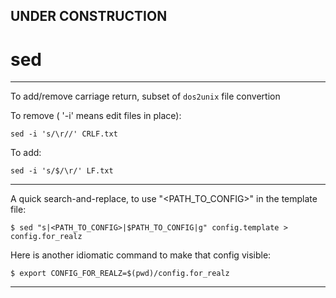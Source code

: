 
## UNDER CONSTRUCTION

# sed

---

To add/remove carriage return, subset of ```dos2unix``` file convertion

To remove ( '-i' means edit files in place):

    sed -i 's/\r//' CRLF.txt

To add:

    sed -i 's/$/\r/' LF.txt

---

A quick search-and-replace, to use "<PATH_TO_CONFIG>" in the template file:

    $ sed "s|<PATH_TO_CONFIG>|$PATH_TO_CONFIG|g" config.template > config.for_realz
    
Here is another idiomatic command to make that config visible:

    $ export CONFIG_FOR_REALZ=$(pwd)/config.for_realz
    
---

